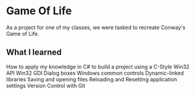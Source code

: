 # Game Of Life
As a project for one of my classes, we were tasked to recreate Conway's Game of Life.

## What I learned
How to apply my knowledge in C# to build a project using a C-Style Win32 API
Win32 GDI
Dialog boxes
Windows common controls
Dynamic-linked libraries
Saving and opening files
Reloading and Resetting application settings
Version Control with Git